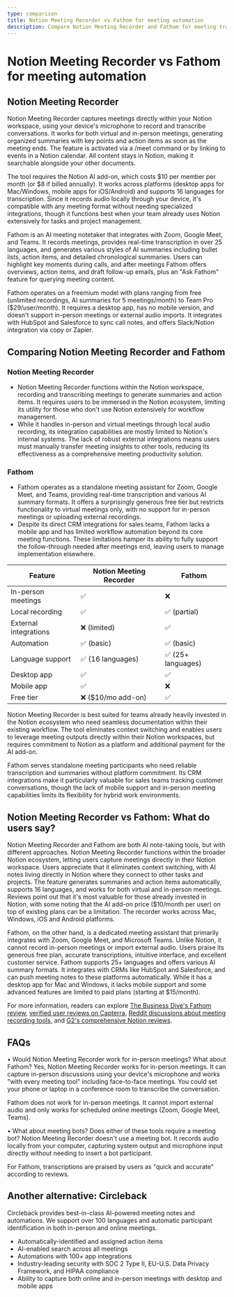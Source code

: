 ```yaml
---
type: comparison
title: Notion Meeting Recorder vs Fathom for meeting automation
description: Compare Notion Meeting Recorder and Fathom for meeting transcription, summarization, and automation features, including support for in-person meetings, language capabilities, integrations, and pricing.
---
```


# Notion Meeting Recorder vs Fathom for meeting automation

## Notion Meeting Recorder

Notion Meeting Recorder captures meetings directly within your Notion workspace, using your device's microphone to record and transcribe conversations. It works for both virtual and in-person meetings, generating organized summaries with key points and action items as soon as the meeting ends. The feature is activated via a /meet command or by linking to events in a Notion calendar. All content stays in Notion, making it searchable alongside your other documents.

The tool requires the Notion AI add-on, which costs $10 per member per month (or $8 if billed annually). It works across platforms (desktop apps for Mac/Windows, mobile apps for iOS/Android) and supports 16 languages for transcription. Since it records audio locally through your device, it's compatible with any meeting format without needing specialized integrations, though it functions best when your team already uses Notion extensively for tasks and project management.

Fathom is an AI meeting notetaker that integrates with Zoom, Google Meet, and Teams. It records meetings, provides real-time transcription in over 25 languages, and generates various styles of AI summaries including bullet lists, action items, and detailed chronological summaries. Users can highlight key moments during calls, and after meetings Fathom offers overviews, action items, and draft follow-up emails, plus an "Ask Fathom" feature for querying meeting content.

Fathom operates on a freemium model with plans ranging from free (unlimited recordings, AI summaries for 5 meetings/month) to Team Pro ($29/user/month). It requires a desktop app, has no mobile version, and doesn't support in-person meetings or external audio imports. It integrates with HubSpot and Salesforce to sync call notes, and offers Slack/Notion integration via copy or Zapier.

## Comparing Notion Meeting Recorder and Fathom

### Notion Meeting Recorder

* Notion Meeting Recorder functions within the Notion workspace, recording and transcribing meetings to generate summaries and action items. It requires users to be immersed in the Notion ecosystem, limiting its utility for those who don't use Notion extensively for workflow management.
* While it handles in-person and virtual meetings through local audio recording, its integration capabilities are mostly limited to Notion's internal systems. The lack of robust external integrations means users must manually transfer meeting insights to other tools, reducing its effectiveness as a comprehensive meeting productivity solution.

### Fathom

* Fathom operates as a standalone meeting assistant for Zoom, Google Meet, and Teams, providing real-time transcription and various AI summary formats. It offers a surprisingly generous free tier but restricts functionality to virtual meetings only, with no support for in-person meetings or uploading external recordings.
* Despite its direct CRM integrations for sales teams, Fathom lacks a mobile app and has limited workflow automation beyond its core meeting functions. These limitations hamper its ability to fully support the follow-through needed after meetings end, leaving users to manage implementation elsewhere.

| Feature | Notion Meeting Recorder | Fathom |
|---------|-------------------------|--------|
| In-person meetings | ✅ | ❌ |
| Local recording | ✅ | ✅ (partial) |
| External integrations | ❌ (limited) | ✅ |
| Automation | ✅ (basic) | ✅ (basic) |
| Language support | ✅ (16 languages) | ✅ (25+ languages) |
| Desktop app | ✅ | ✅ |
| Mobile app | ✅ | ❌ |
| Free tier | ❌ ($10/mo add-on) | ✅ |

Notion Meeting Recorder is best suited for teams already heavily invested in the Notion ecosystem who need seamless documentation within their existing workflow. The tool eliminates context switching and enables users to leverage meeting outputs directly within their Notion workspaces, but requires commitment to Notion as a platform and additional payment for the AI add-on.

Fathom serves standalone meeting participants who need reliable transcription and summaries without platform commitment. Its CRM integrations make it particularly valuable for sales teams tracking customer conversations, though the lack of mobile support and in-person meeting capabilities limits its flexibility for hybrid work environments.

## Notion Meeting Recorder vs Fathom: What do users say?

Notion Meeting Recorder and Fathom are both AI note-taking tools, but with different approaches. Notion Meeting Recorder functions within the broader Notion ecosystem, letting users capture meetings directly in their Notion workspace. Users appreciate that it eliminates context switching, with AI notes living directly in Notion where they connect to other tasks and projects. The feature generates summaries and action items automatically, supports 16 languages, and works for both virtual and in-person meetings. Reviews point out that it's most valuable for those already invested in Notion, with some noting that the AI add-on price ($10/month per user) on top of existing plans can be a limitation. The recorder works across Mac, Windows, iOS and Android platforms.

Fathom, on the other hand, is a dedicated meeting assistant that primarily integrates with Zoom, Google Meet, and Microsoft Teams. Unlike Notion, it cannot record in-person meetings or import external audio. Users praise its generous free plan, accurate transcriptions, intuitive interface, and excellent customer service. Fathom supports 25+ languages and offers various AI summary formats. It integrates with CRMs like HubSpot and Salesforce, and can push meeting notes to these platforms automatically. While it has a desktop app for Mac and Windows, it lacks mobile support and some advanced features are limited to paid plans (starting at $15/month).

For more information, readers can explore [The Business Dive's Fathom review](https://thebusinessdive.com/fathom-review), [verified user reviews on Capterra](https://www.capterra.com/p/276054/Fathom/reviews/), [Reddit discussions about meeting recording tools](https://www.reddit.com/r/Notion/comments/1fo9sep/best_meeting_recordingtranscribing_to_post_to/), and [G2's comprehensive Notion reviews](https://www.g2.com/products/notion/reviews).

## FAQs 
• Would Notion Meeting Recorder work for in-person meetings? What about Fathom?
Yes, Notion Meeting Recorder works for in-person meetings. It can capture in-person discussions using your device's microphone and works "with every meeting tool" including face-to-face meetings. You could set your phone or laptop in a conference room to transcribe the conversation.

Fathom does not work for in-person meetings. It cannot import external audio and only works for scheduled online meetings (Zoom, Google Meet, Teams).

• What about meeting bots? Does either of these tools require a meeting bot?
Notion Meeting Recorder doesn't use a meeting bot. It records audio locally from your computer, capturing system output and microphone input directly without needing to insert a bot participant.

For Fathom, transcriptions are praised by users as "quick and accurate" according to reviews.

## Another alternative: Circleback
Circleback provides best-in-class AI-powered meeting notes and automations. We support over 100 languages and automatic participant identification in both in-person and online meetings.
* Automatically-identified and assigned action items
* AI-enabled search across all meetings
* Automations with 100+ app integrations
* Industry-leading security with SOC 2 Type II, EU-U.S. Data Privacy Framework, and HIPAA compliance
* Ability to capture both online and in-person meetings with desktop and mobile apps
